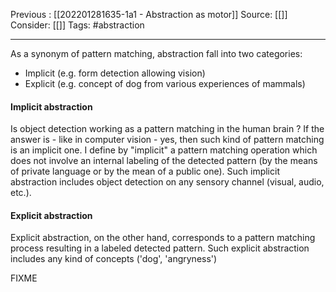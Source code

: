 Previous : [[202201281635-1a1 - Abstraction as motor]] 
Source: [[]]
Consider: [[]]
Tags: #abstraction
______________

As a synonym of pattern matching, abstraction fall into two categories:
- Implicit (e.g. form detection allowing vision) 
- Explicit (e.g. concept of dog from various experiences of mammals)

#### Implicit abstraction 
Is object detection working as a pattern matching in the human brain ? 
If the answer is - like in computer vision - yes, then such kind of pattern matching is an implicit one. 
I define by "implicit" a pattern matching operation which does not involve an internal labeling of the detected pattern (by the means of private language or by the mean of a public one). 
Such implicit abstraction includes object detection on any sensory channel (visual, audio, etc.).

#### Explicit abstraction
Explicit abstraction, on the other hand, corresponds to a pattern matching process resulting in a labeled detected pattern. 
Such explicit abstraction includes any kind of concepts ('dog', 'angryness')

FIXME